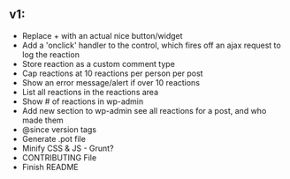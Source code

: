 
## v1:

* Replace + with an actual nice button/widget
* Add a 'onclick' handler to the control, which fires off an ajax request to log the reaction
* Store reaction as a custom comment type
* Cap reactions at 10 reactions per person per post
* Show an error message/alert if over 10 reactions
* List all reactions in the reactions area
* Show # of reactions in wp-admin
* Add new section to wp-admin see all reactions for a post, and who made them
* @since version tags
* Generate .pot file
* Minify CSS & JS - Grunt?
* CONTRIBUTING File
* Finish README